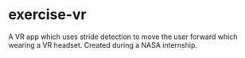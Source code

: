 # exercise-vr
A VR app which uses stride detection to move the user forward which wearing a VR headset.  Created during a NASA internship.
